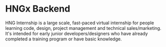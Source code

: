 # HNGx Backend

HNG Internship is a large scale, fast-paced virtual internship for people learning code, design, project management and technical sales/marketing. It's intended for early junior developers/designers who have already completed a training program or have basic knowledge.
